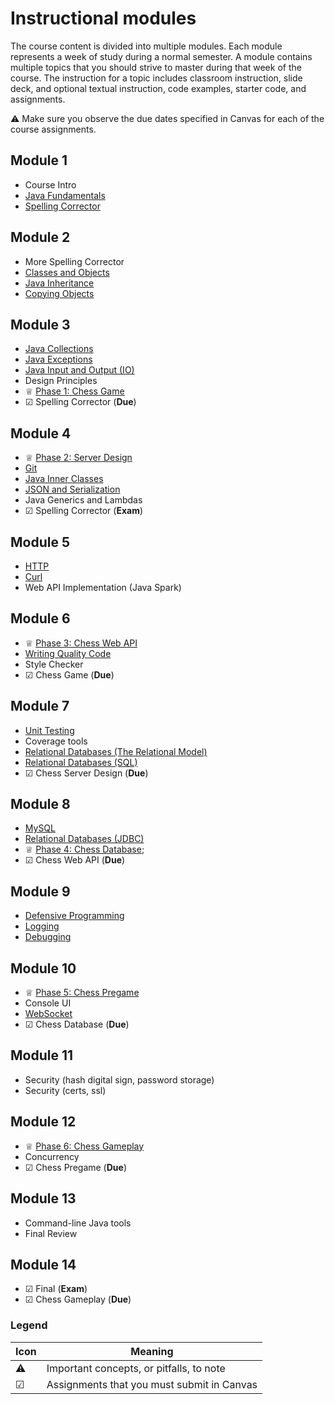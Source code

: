# Instructional modules

The course content is divided into multiple modules. Each module represents a week of study during a normal semester. A module contains multiple topics that you should strive to master during that week of the course. The instruction for a topic includes classroom instruction, slide deck, and optional textual instruction, code examples, starter code, and assignments.

⚠ Make sure you observe the due dates specified in Canvas for each of the course assignments.

## Module 1

- Course Intro
- [Java Fundamentals](java-fundamentals/java-fundamentals.md)
- [Spelling Corrector](spelling-corrector/spelling-corrector.md)

## Module 2

- More Spelling Corrector
- [Classes and Objects](classes-and-objects/classes-and-objects.md)
- [Java Inheritance](inheritance/inheritance.md)
- [Copying Objects](copying-objects/copying-objects.md)

## Module 3

- [Java Collections](collections/collections.md)
- [Java Exceptions](exceptions/exceptions.md)
- [Java Input and Output (IO)](io/io.md)
- Design Principles
- ♕ [Phase 1: Chess Game](../chess/1-chess-game/chess-game.md)
- ☑ Spelling Corrector (**Due**)

## Module 4

- ♕ [Phase 2: Server Design](../chess/2-server-design/server-design.md)
- [Git](git/git.md)
- [Java Inner Classes](inner-classes/inner-classes.md)
- [JSON and Serialization](json/json.md)
- Java Generics and Lambdas
- ☑ Spelling Corrector (**Exam**)

## Module 5

- [HTTP](http/http.md)
- [Curl](curl/curl.md)
- Web API Implementation (Java Spark)

## Module 6

- ♕ [Phase 3: Chess Web API](../chess/3-web-api/web-api.md)
- [Writing Quality Code](quality-code/quality-code.md)
- Style Checker
- ☑ Chess Game (**Due**)

## Module 7

- [Unit Testing](unit-testing/unit-testing.md)
- Coverage tools
- [Relational Databases (The Relational Model)](db-model/db-model.md)
- [Relational Databases (SQL)](db-sql/db-sql.md)
- ☑ Chess Server Design (**Due**)

## Module 8

- [MySQL](mysql/mysql.md)
- [Relational Databases (JDBC)](db-jdbc/db-jdbc.md)
- ♕ [Phase 4: Chess Database](../chess/4-database/database.md);
- ☑ Chess Web API (**Due**)

## Module 9

- [Defensive Programming](defensive-programming/defensive-programming.md)
- [Logging](logging/logging.md)
- [Debugging](debugging/debugging.md)

## Module 10

- ♕ [Phase 5: Chess Pregame](../chess/5-pregame/pregame.md)
- Console UI
- [WebSocket](websocket/websocket.md)
- ☑ Chess Database (**Due**)

## Module 11

- Security (hash digital sign, password storage)
- Security (certs, ssl)

## Module 12

- ♕ [Phase 6: Chess Gameplay](../chess/6-gameplay/gameplay.md)
- Concurrency
- ☑ Chess Pregame (**Due**)

## Module 13

- Command-line Java tools
- Final Review

## Module 14

- ☑ Final (**Exam**)
- ☑ Chess Gameplay (**Due**)

### Legend

| Icon | Meaning                                    |
| ---- | ------------------------------------------ |
| ⚠    | Important concepts, or pitfalls, to note   |
| ☑    | Assignments that you must submit in Canvas |
